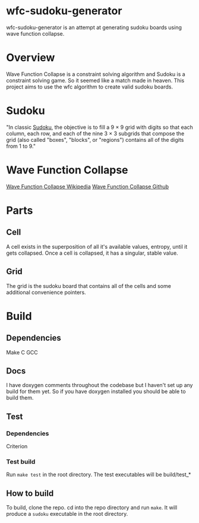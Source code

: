 # wfc-sudoku-generator
wfc-sudoku-generator is an attempt at generating sudoku boards using wave
function collapse.

# Overview
Wave Function Collapse is a constraint solving algorithm and Sudoku is a
constraint solving game.  So it seemed like a match made in heaven. This project
aims to use the wfc algorithm to create valid sudoku boards.

# Sudoku
"In classic [Sudoku],  the objective is to fill a 9 × 9 grid with digits so that
each column, each row, and each of the nine 3 × 3 subgrids that compose the
grid (also called "boxes", "blocks", or "regions") contains all of the digits
from 1 to 9."

# Wave Function Collapse
[Wave Function Collapse Wikipedia]
[Wave Function Collapse Github]

# Parts
## Cell
A cell exists in the superposition of all it's available values, entropy, until
it gets collapsed. Once a cell is collapsed, it has a singular, stable value.

## Grid
The grid is the sudoku board that contains all of the cells and some additional
convenience pointers.

# Build
## Dependencies
Make
C
GCC

## Docs
I have doxygen comments throughout the codebase but I haven't set up any build
for them yet. So if you have doxygen installed you should be able to build
them.

## Test
### Dependencies
Criterion

### Test build
Run `make test` in the root directory. The test executables will be build/test_*

## How to build
To build, clone the repo.
cd into the repo directory and run `make`. It will produce a `sudoku` executable
in the root directory.


[Sudoku]: https://en.wikipedia.org/wiki/Sudoku
[Wave Function Collapse Wikipedia]: https://en.wikipedia.org/wiki/Wave_function_collapse
[Wave Function Collapse Github]: https://github.com/mxgmn/WaveFunctionCollapse
